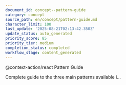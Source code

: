 ```yaml
---
document_id: concept--pattern-guide
category: concept
source_path: en/concept/pattern-guide.md
character_limit: 100
last_update: '2025-08-21T02:13:42.350Z'
update_status: auto_generated
priority_score: 85
priority_tier: medium
completion_status: completed
workflow_stage: content_generated
---
```

@context-action/react Pattern Guide

Complete guide to the three main patterns available i...
